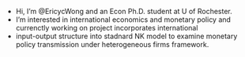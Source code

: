 - Hi, I’m @EricycWong and an Econ Ph.D. student at U of Rochester.
- I’m interested in international economics and monetary policy and currenctly working on project incorporates international 
- input-output structure into stadnard NK model to examine monetary policy transmission under heterogeneous firms framework.  

<!---
EricycWong/EricycWong is a ✨ special ✨ repository because its `README.md` (this file) appears on your GitHub profile.
You can click the Preview link to take a look at your changes.
--->
